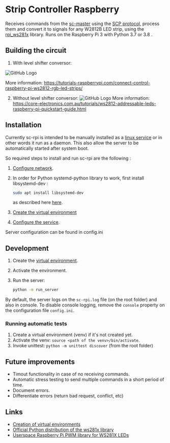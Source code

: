 # Strip Controller Raspberry

Receives commands from the [sc-master](https://github.com/brunopk/sc-master) using the [SCP protocol](/doc/SCP_Protocol.md), process them and convert it to signals for any W2812B LED strip, using the [rpi_ws281x](http://github.com/richardghirst/rpi_ws281x) library. Runs on the Raspberry Pi 3 with Python 3.7 or 3.8 .

## Building the circuit

1. With level shifter conversor:

![GitHub Logo](/doc/Raspberry-Pi-WS2812-Steckplatine-600x361.png)

More information: https://tutorials-raspberrypi.com/connect-control-raspberry-pi-ws2812-rgb-led-strips/

2. Without level shifter conversor:
![GitHub Logo](/doc/raspberry-pi-updated-schematic.png)
More information: https://core-electronics.com.au/tutorials/ws2812-addressable-leds-raspberry-pi-quickstart-guide.html

## Installation

Currently sc-rpi is intended to be manually installed as a [linux service](https://www.liquidweb.com/kb/what-is-systemctl-an-in-depth-overview/#managing-services) or in other words it run as a daemon. This also allow the server to be automatically started after system boot.

So required steps to install and run sc-rpi are the following :

1. [Configure network](/doc/network_configuration.md).
2. In order for Python systemd-python library to work, first install libsystemd-dev :

    ```bash
    sudo apt install libsystemd-dev
    ```

    as described here [here](https://stackoverflow.com/questions/58753748/systemd-journal-access-with-python-api).

3. [Create the virtual environment](/doc/virtual_environments.md)
4. [Configure the service](/doc/service_configuration.md).

Server configuration can be found in config.ini

## Development

1. Create the [virtual environment](/doc/virtual_environments.md).
2. Activate the environment.
3. Run the server:

    ```bash
    python -m run_server
    ```

By default, the server logs on the `sc-rpi.log` file (on the root folder) and also in console. To disable console logging, remove the `console` property on the configuration file `config.ini`.

### Running automatic tests

1. Create a virtual environment (venv) if it's not created yet.
2. Activate the venv: `source <path of the venv>/bin/activate`.
3. Invoke unittest: `python -m unittest discover` (from the root folder)

## Future improvements

- Timout functionality in case of no receiving commands.
- Automatic stress testing to send multiple commands in a short period of time.
- Document errors.
- Differentiate errors (return bad request, conflict, etc)


## Links

- [Creation of virtual environments](https://docs.python.org/3/library/venv.html)
- [Official Python distribution of the ws281x library](https://github.com/rpi-ws281x/rpi-ws281x-python)
- [Userspace Raspberry Pi PWM library for WS281X LEDs](http://github.com/richardghirst/rpi_ws281x)
